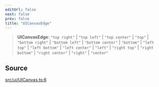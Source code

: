 ```yaml
---
editUrl: false
next: false
prev: false
title: "UICanvasEdge"
---
```


> **UICanvasEdge**: `"top right"` \| `"top left"` \| `"top center"` \| `"top"` \| `"bottom right"` \| `"bottom left"` \| `"bottom center"` \| `"bottom"` \| `"left top"` \| `"left bottom"` \| `"left center"` \| `"left"` \| `"right top"` \| `"right bottom"` \| `"right center"` \| `"right"` \| `"center"`

## Source

[src/ui/UICanvas.ts:6](https://github.com/relishinc/dill-pixel/blob/c79d8e8552aaa0f13a29535c819ae67d025b4669/src/ui/UICanvas.ts#L6)
